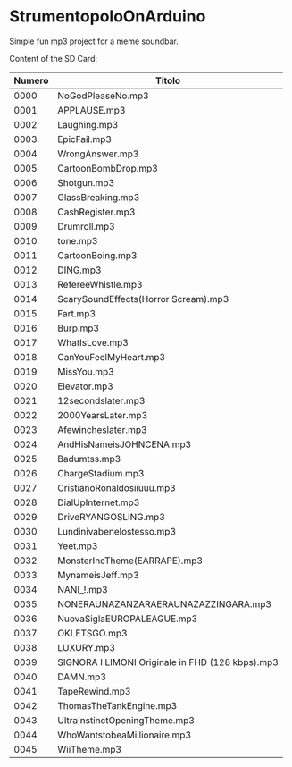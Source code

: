 # StrumentopoloOnArduino
Simple fun mp3 project for a meme soundbar.

Content of the SD Card:

| Numero | Titolo |
|--------|--------|
| 0000   | NoGodPleaseNo.mp3 |
| 0001   | APPLAUSE.mp3 |
| 0002   | Laughing.mp3 |
| 0003   | EpicFail.mp3 |
| 0004   | WrongAnswer.mp3 |
| 0005   | CartoonBombDrop.mp3 |
| 0006   | Shotgun.mp3 |
| 0007   | GlassBreaking.mp3 |
| 0008   | CashRegister.mp3 |
| 0009   | Drumroll.mp3 |
| 0010   | tone.mp3 |
| 0011   | CartoonBoing.mp3 |
| 0012   | DING.mp3 |
| 0013   | RefereeWhistle.mp3 |
| 0014   | ScarySoundEffects(Horror Scream).mp3 |
| 0015   | Fart.mp3 |
| 0016   | Burp.mp3 |
| 0017   | WhatIsLove.mp3 |
| 0018   | CanYouFeelMyHeart.mp3 |
| 0019   | MissYou.mp3 |
| 0020   | Elevator.mp3 |
| 0021   | 12secondslater.mp3 |
| 0022   | 2000YearsLater.mp3 |
| 0023   | Afewincheslater.mp3 |
| 0024   | AndHisNameisJOHNCENA.mp3 |
| 0025   | Badumtss.mp3 |
| 0026   | ChargeStadium.mp3 |
| 0027   | CristianoRonaldosiiuuu.mp3 |
| 0028   | DialUpInternet.mp3 |
| 0029   | DriveRYANGOSLING.mp3 |
| 0030   | Lundinivabenelostesso.mp3 |
| 0031   | Yeet.mp3 |
| 0032   | MonsterIncTheme(EARRAPE).mp3 |
| 0033   | MynameisJeff.mp3 |
| 0034   | NANI_!.mp3 |
| 0035   | NONERAUNAZANZARAERAUNAZAZZINGARA.mp3 |
| 0036   | NuovaSiglaEUROPALEAGUE.mp3 |
| 0037   | OKLETSGO.mp3 |
| 0038   | LUXURY.mp3 |
| 0039   | SIGNORA I LIMONI Originale in FHD (128 kbps).mp3 |
| 0040   | DAMN.mp3 |
| 0041   | TapeRewind.mp3 |
| 0042   | ThomasTheTankEngine.mp3 |
| 0043   | UltraInstinctOpeningTheme.mp3 |
| 0044   | WhoWantstobeaMillionaire.mp3 |
| 0045   | WiiTheme.mp3 |

